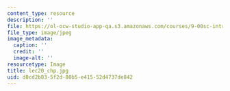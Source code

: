 ```yaml
---
content_type: resource
description: ''
file: https://ol-ocw-studio-app-qa.s3.amazonaws.com/courses/9-00sc-introduction-to-psychology-fall-2011/d8cd2b835f2d80b5e41552d4737de842_lec20_chp.jpg
file_type: image/jpeg
image_metadata:
  caption: ''
  credit: ''
  image-alt: ''
resourcetype: Image
title: lec20_chp.jpg
uid: d8cd2b83-5f2d-80b5-e415-52d4737de842
---
```

